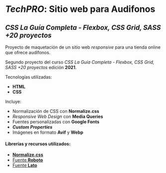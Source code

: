 # _TechPRO_: Sitio web para Audifonos


## _CSS La Guía Completa - Flexbox, CSS Grid, SASS +20 proyectos_


Proyecto de maquetación de un sitio web _responsive_ para una tienda online que ofrece audífonos.


Segundo proyecto del curso _CSS La Guía Completa - Flexbox, CSS Grid, SASS +20 proyectos_ edición **2021**.


Tecnologías utilizadas:
+ **HTML**
+ **CSS**


Incluye:
+ Normalización de CSS con **Normalize.css**
+ _Responsive Web Design_ con **Media Queries**
+ Fuentes personalizadas con **Google Fonts**
+ **_Custom Properties_**
+ Imágenes en formato **Avif** y **Webp**


#### Librerías y recursos utilizados:
+ [**Normalize.css**](https://necolas.github.io/normalize.css/)
+ [Fuente **Roboto**](https://fonts.google.com/specimen/Roboto?query=roboto)
+ [Fuente **Lato**](https://fonts.google.com/specimen/Lato?query=lato)
